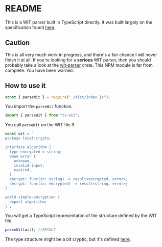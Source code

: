 # README

This is a WIT parser built in TypeScript directly. It was built largely on the
specification found
[here](https://github.com/WebAssembly/component-model/blob/main/design/mvp/WIT.md).

## Caution

This is all very much work in progress, and there's a fair chance I will never
finish it at all. If you're looking for a **serious** WIT parser, then you should
probably take a look at the [wit-parser](https://crates.io/crates/wit-parser)
crate. This NPM module is far from complete. You have been warned.

## How to use it

```javascript --run std --hide
const { parseWit } = require("./dist/index.js");
```

You import the `parseWit` function.

```javascript
import { parseWit } from "ts-wit";
```

You call `parseWit` on the WIT file.ß

```javascript --run std
const wit = `
package local:crypto;

interface algorithm {
  type encrypted = string;
  enum error {
    unknown,
    invalid-input,
    expired,
  }
  encrypt: func(in: string) -> result<encrypted, error>;
  decrypt: func(in: encrypted) -> result<string, error>;
}

world simple-encryption {
  export algorithm;
}`;
```

You will get a TypeScript representaton of the structure defined by the WIT
file.

```javascript --run std
parseWit(wit); //RESULT
```

The type structure might be a bit cryptic, but it's defined [here](src/ast.ts).
